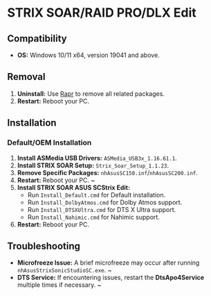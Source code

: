 # STRIX SOAR/RAID PRO/DLX Edit

## Compatibility
- **OS:** Windows 10/11 x64, version 19041 and above.

## Removal
1. **Uninstall:** Use [Rapr][DriverStoreExplorer] to remove all related packages.
2. **Restart:** Reboot your PC.

## Installation

### Default/OEM Installation
1. **Install ASMedia USB Drivers:** `ASMedia_USB3x_1.16.61.1`.
2. **Install STRIX SOAR Setup:** `Strix_Soar_Setup_1.1.23`.
3. **Remove Specific Packages:** `nhAsusSC150.inf`/`nhAsusSC200.inf`.
4. **Restart:** Reboot your PC. ~
5. **Install STRIX SOAR ASUS SCStrix Edit:**
   - Run `Install_Default.cmd` for Default installation.
   - Run `Install_DolbyAtmos.cmd` for Dolby Atmos support.
   - Run `Install_DTSXUltra.cmd` for DTS X Ultra support.
   - Run `Install_Nahimic.cmd` for Nahimic support.
6. **Restart:** Reboot your PC.

## Troubleshooting
- **Microfreeze Issue:** A brief microfreeze may occur after running `nhAsusStrixSonicStudioSC.exe`. ~
- **DTS Service:** If encountering issues, restart the **DtsApo4Service** multiple times if necessary. ~

[DriverStoreExplorer]: https://github.com/lostindark/DriverStoreExplorer
